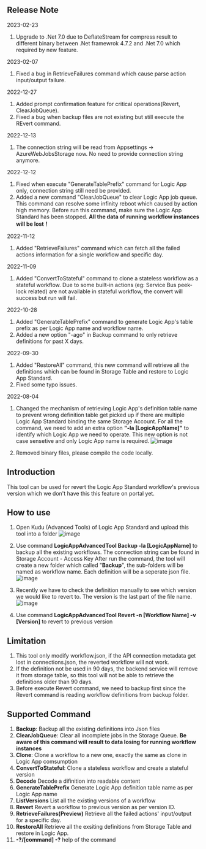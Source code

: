 ## Release Note
2023-02-23
1. Upgrade to .Net 7.0 due to DeflateStream for compress result to different binary between .Net framewrok 4.7.2 and .Net 7.0 which required by new feature.

2023-02-07
1. Fixed a bug in RetrieveFailures command which cause parse action input/output failure.

2022-12-27
1. Added prompt confirmation feature for critical operations(Revert, ClearJobQueue).
2. Fixed a bug when backup files are not existing but still execute the REvert command.

2022-12-13
1. The connection string will be read from Appsettings -> AzureWebJobsStorage now. No need to provide connection string anymore.

2022-12-12
1. Fixed when execute "GenerateTablePrefix" command for Logic App only, connection string still need be provided.
2. Added a new command "ClearJobQueue" to clear Logic App job queue. This command can resolve some infinity reboot which caused by action high memory. Before run this command, make sure the Logic App Standard has been stopped. **All the data of running workflow instances will be lost！**

2022-11-12
1. Added "RetrieveFailures" command which can fetch all the failed actions information for a single workflow and specific day.

2022-11-09
1. Added "ConvertToStateful" command to clone a stateless workflow as a stateful workflow. Due to some built-in actions (eg: Service Bus peek-lock related) are not available in stateful workflow, the convert will success but run will fail.

2022-10-28
1. Added "GenerateTablePrefix" command to generate Logic App's table prefix as per Logic App name and workflow name.
2. Added a new option "-ago" in Backup command to only retrieve definitions for past X days.

2022-09-30
1. Added "RestoreAll" command, this new command will retrieve all the definitions which can be found in Storage Table and restore to Logic App Standard.
2. Fixed some typo issues.

2022-08-04
1. Changed the mechanism of retrieving Logic App's definition table name to prevent wrong definition table get picked up if there are multiple Logic App Standard binding the same Storage Account. For all the command, we need to add an extra option **"-la [LogicAppName]"** to identify which Logic App we need to operate. This new option is not case sensetive and only Logic App name is required.
![image](https://user-images.githubusercontent.com/72241569/182770468-5ad3e8af-f990-445e-982d-47e7b338f158.png)

2. Removed binary files, please compile the code locally.

## Introduction
This tool can be used for revert the Logic App Standard workflow's previous version which we don't have this this feature on portal yet.

## How to use
1. Open Kudu (Advanced Tools) of Logic App Standard and upload this tool into a folder
![image](https://user-images.githubusercontent.com/72241569/207210227-bc646632-4e91-4427-94c5-705055945711.png)


2. Use command **LogicAppAdvancedTool Backup -la [LogicAppName]** to backup all the existing workflows. The connection string can be found in Storage Account - Access Key
   After run the command, the tool will create a new folder which called "**Backup**", the sub-folders will be named as workflow name. Each definition will be a seperate json file.
![image](https://user-images.githubusercontent.com/72241569/207209672-5d056475-d210-4079-9011-858660c7010f.png)


3. Recently we have to check the definition manually to see which version we would like to revert to. 
   The version is the last part of the file name.
![image](https://user-images.githubusercontent.com/72241569/139812550-29420c41-ab80-4ccd-ad2e-59a471991ab1.png)

4. Use command **LogicAppAdvancedTool Revert -n [Workflow Name] -v [Version]** to revert to previous version

## Limitation
1. This tool only modify workflow.json, if the API connection metadata get lost in connections.json, the reverted workflow will not work.
2. If the definition not be used in 90 days, the backend service will remove it from storage table, so this tool will not be able to retrieve the definitions older than 90 days.
3. Before execute Revert command, we need to backup first since the Revert command is reading workflow definitions from backup folder.

## Supported Command
1. **Backup**: Backup all the existing definitions into Json files
2. **ClearJobQueue**: Clear all incomplete jobs in the Storage Queue. **Be aware of this command will result to data losing for running workflow instances**
3. **Clone**: Clone a workflow to a new one, exactly the same as clone in Logic App comsumption
4. **ConvertToStateful**: Clone a stateless workflow and create a stateful version
5. **Decode** Decode a difinition into readable content
6. **GenerateTablePrefix** Generate Logic App definition table name as per Logic App name
7. **ListVersions** List all the existing versions of a workflow
8. **Revert** Revert a workflow to previous version as per version ID.
9. **RetrieveFailures(Preview)** Retrieve all the failed actions' input/output for a specific day.
10. **RestoreAll** Retrieve all the exsiting definitions from Storage Table and restore in Logic App.
11. **-?/[command] -?** help of the command
